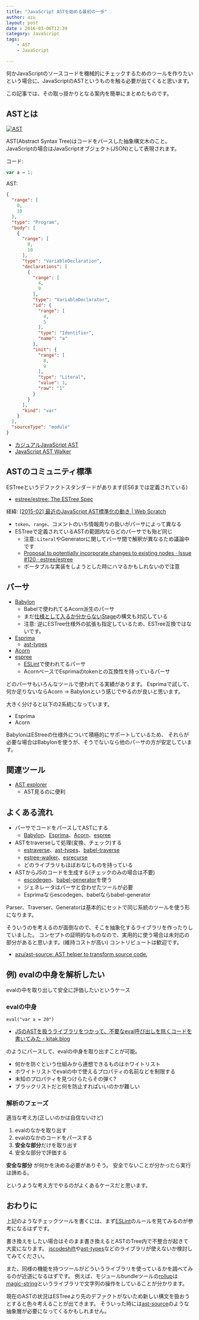 ```yaml
---
title: "JavaScript ASTを始める最初の一歩"
author: azu
layout: post
date : 2016-03-06T12:39
category: JavaScript
tags:
    - AST
    - JavaScript

---
```


何かJavaScriptのソースコードを機械的にチェックするためのツールを作りたいという場合に、JavaScriptのASTというものを触る必要が出てくると思います。

この記事では、その取っ掛かりとなる案内を簡単にまとめたものです。

## ASTとは

[![AST](http://efcl.info/wp-content/uploads/2016/03/06-1457240557.png)](http://azu.github.io/slide/JSojisan/#8)

AST(Abstract Syntax Tree)はコードをパースした抽象構文木のこと。
JavaScriptの場合はJavaScriptオブジェクト(JSON)として表現されます。

コード:

```js
var a = 1;
```

AST:

```json
{
  "range": [
    0,
    10
  ],
  "type": "Program",
  "body": [
    {
      "range": [
        0,
        10
      ],
      "type": "VariableDeclaration",
      "declarations": [
        {
          "range": [
            4,
            9
          ],
          "type": "VariableDeclarator",
          "id": {
            "range": [
              4,
              5
            ],
            "type": "Identifier",
            "name": "a"
          },
          "init": {
            "range": [
              8,
              9
            ],
            "type": "Literal",
            "value": 1,
            "raw": "1"
          }
        }
      ],
      "kind": "var"
    }
  ],
  "sourceType": "module"
}
```

- [カジュアルJavaScript AST](http://azu.github.io/slide/JSojisan/)
- [JavaScript AST Walker](http://azu.github.io/slide/tkbjs/js-ast-walker.html)

## ASTのコミュニティ標準

ESTreeというデファクトスタンダードがあります(ES6までは定義されている)

- [estree/estree: The ESTree Spec](https://github.com/estree/estree "estree/estree: The ESTree Spec")

経緯: [[2015-02] 最近のJavaScript AST標準化の動き | Web Scratch](http://efcl.info/2015/02/26/recent-js-ast/ "[2015-02] 最近のJavaScript AST標準化の動き | Web Scratch")

- `token`、`range`、コメントのいち情報周りの扱いがパーサによって異なる
- ESTreeで定義されているASTの範囲内ならどのパーサでも殆ど同じ
	- 注意: `Literal`やGeneratorに関してパーサ間で解釈が異なるため議論中です
	- [Proposal to potentially incorporate changes to existing nodes · Issue #120 · estree/estree](https://github.com/estree/estree/issues/120 "Proposal to potentially incorporate changes to existing nodes · Issue #120 · estree/estree")
	- ポータブルな実装をしようとした時にハマるかもしれないので注意

## パーサ

- [Babylon](https://github.com/babel/babel/tree/master/packages/babylon "Babylon")
	- Babelで使われてるAcorn派生のパーサ
	- まだ[仕様として入るか分からないStage](http://azu.github.io/slide-what-is-ecmascript/slide/12.html "TC39 Process: Stage | ECMAScriptとは何か？")の構文も対応している
	- 注意: 逆にESTree仕様外の拡張も指定しているため、ESTree互換ではないです。
- [Esprima](http://esprima.org/ "Esprima")
	- [ast-types](https://github.com/benjamn/ast-types "ast-types")
- [Acorn](https://github.com/ternjs/acorn "Acorn")
- [espree](https://github.com/eslint/espree "espree")
	- [ESLint](http://eslint.org/ "ESLint")で使われてるパーサ
	- AcornベースでEsprimaのtokenとの互換性を持っているパーサ

どのパーサもいろんなツールで使われてる実績があります。
Esprimaで試して、何か足りないならAcorn -> Babylonという感じでやるのが良いと思います。

大きく分けると以下の2系統になっています。

- Esprima
- Acorn

BabylonはEStreeの仕様外について積極的にサポートしているため、
それらが必要な場合はBabylonを使うが、そうでないなら他のパーサの方が安定しています。

## 関連ツール

- [AST explorer](http://astexplorer.net/ "AST explorer")
  - AST見るのに便利

## よくある流れ

- パーサでコードをパースしてASTにする
	- [Babylon](https://github.com/babel/babel/tree/master/packages/babylon "Babylon")、[Esprima](http://esprima.org/ "Esprima")、[Acorn](https://github.com/ternjs/acorn "Acorn")、[espree](https://github.com/eslint/espree "espree")
- ASTをtraverseして処理(変換、チェック)する
	- [estraverse](https://github.com/estools/estraverse "estraverse")、[ast-types](https://github.com/benjamn/ast-types#ast-traversal "ast-types")、[babel-traverse](https://github.com/babel/babel/tree/master/packages/babel-traverse "babel-traverse")
	- [estree-walker](https://github.com/Rich-Harris/estree-walker "estree-walker")、[esrecurse](https://github.com/estools/esrecurse "esrecurse")
	- どのライブラリもほぼおなじものを持っている
- ASTからJSのコードを生成する(チェックのみの場合は不要)
	- [escodegen](https://github.com/estools/escodegen "escodegen")、[babel-generator](https://www.npmjs.com/package/babel-generator "babel-generator")を使う
	- ジェネレータはパーサと合わせたツールが必要
	- Esprimaならescodegen、babelならbabel-generator

Parser、Traverser、Generatorは基本的にセットで同じ系統のツールを使う形になります。

そういうのを考えるのが面倒なので、そこを抽象化するライブラリを作ったりしていました。
コンセプトの証明的なものなので、実用的に使う場合は未対応の部分があると思います。(維持コストが高い)
コントリビュートは歓迎です。

- [azu/ast-source: AST helper to transform source code.](https://github.com/azu/ast-source "azu/ast-source: AST helper to transform source code.")

## 例) evalの中身を解析したい

evalの中を取り出して安全に評価したいというケース

### evalの中身

```
eval("var a = 20")
```

- [JSのASTを扱うライブラリをつかって、不要なeval呼び出しを除くコードを書いてみた - kitak.blog](http://kitak.hatenablog.jp/entry/2014/11/15/233649 "JSのASTを扱うライブラリをつかって、不要なeval呼び出しを除くコードを書いてみた - kitak.blog")

のようにパースして、evalの中身を取り出すことが可能。

- 何かを防ぐという仕組みから連想できるものはホワイトリスト
- ホワイトリストでevalの中で使えるプロパティの名前などを制限する
- 未知のプロパティを見つけらたらその弾く?
- ブラックリストだと何を防止すればいいのかが難しい

### 解析のフェーズ

適当な考え方(正しいのかは自信ないけど)

1. evalのなかを取り出す
2. evalのなかのコードをパースする
3. **安全な部分**だけを取り出す
4. 安全な部分で評価する

**安全な部分** が何かを決める必要がありそう。
安全でないことが分かったら実行は諦める。

というような考え方でやるのがよくあるケースだと思います。

## おわりに

上記のようなチェックツールを書くには、まず[ESLint](http://eslint.org/ "ESLint")のルールを見てみるのが参考になるはずです。

書き換えをしたい場合はそのまま書き換えるとASTのTree内で不整合が起きて大変になります。
[jscodeshift](https://github.com/facebook/jscodeshift "jscodeshift")や[ast-types](https://github.com/benjamn/ast-types#ast-traversal "ast-types")などのライブラリが使えないか検討してみてください。

また、同様の機能を持つツールがどういうライブラリを使っているかを調べてみるのが近道になるはずです。
例えば、モジュールbundleツールの[rollup](https://github.com/rollup/rollup "rollup")は[magic-string](https://github.com/Rich-Harris/magic-string "magic-string")というライブラリで文字列の操作をしていることが分かります。

現在のASTの状況はESTreeより先のデファクトがないため新しい構文を扱おうとすると色々考えることが出てきます。
そういった時には[ast-source](https://github.com/azu/ast-source "ast-source")のような抽象層が必要になってくるかもしれません。
